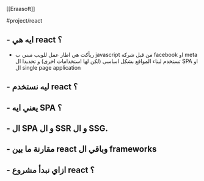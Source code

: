[[Eraasoft]]

#project/react

## - ايه هي react ؟

- ريأكت هي اطار عمل للويب مبني ب javascript من قبل شركة facebook او meta تستخدم لبناء المواقع بشكل اساسي (لكن لها استخدامات اخرى) و تحديدا ال SPA او ال single page application

## - ليه نستخدم react ؟

## - يعني ايه SPA ؟

## - ال SPA و ال SSR و ال SSG.

## - مقارنة ما بين react وباقي ال frameworks

## - ازاي نبدأ مشروع react ؟

